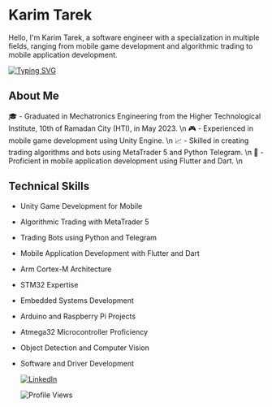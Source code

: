 # Karim Tarek

Hello, I'm Karim Tarek, a software engineer with a specialization in multiple fields, ranging from mobile game development and algorithmic trading to mobile application development.


[![Typing SVG](https://readme-typing-svg.demolab.com/?lines=SoftWare+Engineer)](https://git.io/typing-svg)


## About Me
🎓 - Graduated in Mechatronics Engineering from the Higher Technological Institute, 10th of Ramadan City (HTI), in May 2023. \n
🎮 - Experienced in mobile game development using Unity Engine. \n
📈 - Skilled in creating trading algorithms and bots using MetaTrader 5 and Python Telegram. \n
📱 - Proficient in mobile application development using Flutter and Dart. \n

## Technical Skills
- Unity Game Development for Mobile
- Algorithmic Trading with MetaTrader 5
- Trading Bots using Python and Telegram
- Mobile Application Development with Flutter and Dart
- Arm Cortex-M Architecture
- STM32 Expertise
- Embedded Systems Development
- Arduino and Raspberry Pi Projects
- Atmega32 Microcontroller Proficiency
- Object Detection and Computer Vision
- Software and Driver Development


  [![LinkedIn](https://img.shields.io/static/v1?label=LinkedIn&message=Connect&color=blue&logo=linkedin&logoColor=white&link=https://www.linkedin.com/in/yourprofile/)](https://www.linkedin.com/in/114913268/)





  ![Profile Views](https://komarev.com/ghpvc/?username=karim029)
